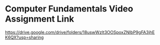 # Computer Fundamentals Video Assignment Link
https://drive.google.com/drive/folders/18uswWzIt3OOSpoxZNIbP9gFA3jhEK6QX?usp=sharing
